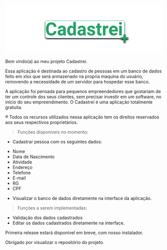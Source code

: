 ![Screenshot](source/resources/img/logos/logomain.png)

Bem vindo(a) ao meu projeto Cadastrei.

Essa aplicação é destinada ao cadastro de pessoas em um banco de dados feito em xlsx que será armazenado na propria maquina do usuário,
removendo a necessidade de um servidor para hospedar esse banco.

A aplicação foi pensada para pequenos empreendedores que gostariam de ter um controle dos seus clientes, sem precisar investir em um software,
no início do seu empreendimento. O Cadastrei é uma aplicação totalmente gratuita.

® Todos os recursos utilizados nessa aplicação tem os direitos reservados aos seus respectivos proprietários.

> Funções disponíveis no momento:

* Cadastrar pessoa com os seguintes dados:
- Nome
- Data de Nascimento
- Atividade
- Endereço
- Telefone
- E-mail
- RG
- CPF

* Visualizar o banco de dados diretamente na interface da aplicação.

> Funções a serem implementadas:

* Validação dos dados cadastrados
* Editar os dados cadastrados diretamente na interface.

Primeira release estará disponível em breve, com nosso instalador.

Obrigado por visualizar o repositório do projeto.
